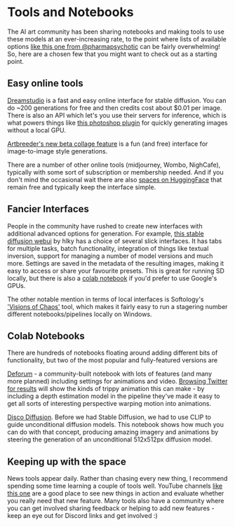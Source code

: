 # Tools and Notebooks

The AI art community has been sharing notebooks and making tools to use these models at an ever-increasing rate, to the point where lists of available options [like this one from @pharmapsychotic](https://pharmapsychotic.com/tools.html) can be fairly overwhelming!
So, here are a chosen few that you might want to check out as a starting point.

## Easy online tools

[Dreamstudio](https://beta.dreamstudio.ai/) is a fast and easy online interface for stable diffusion. You can do ~200 generations for free and then credits cost about $0.01 per image. There is also an API which let's you use their servers for inference, which is what powers things like [this photoshop plugin](https://exchange.adobe.com/apps/cc/114117da/stable-diffusion) for quickly generating images without a local GPU.

[Artbreeder's new beta collage feature](https://www.artbreeder.com/beta/collage) is a fun (and free) interface for image-to-image style generations. 

There are a number of other online tools (midjourney, Wombo, NighCafe), typically with some sort of subscription or membership needed. And if you don't mind the occasional wait there are also [spaces on HuggingFace](https://huggingface.co/spaces/stabilityai/stable-diffusion) that remain free and typically keep the interface simple.

## Fancier Interfaces

People in the community have rushed to create new interfaces with additional advanced options for generation. For example, [this stable diffusion webui](https://github.com/sd-webui/stable-diffusion-webui) by hlky has a choice of several slick interfaces.
It has tabs for multiple tasks, batch functionality, integration of things like textual inversion, support for managing a number of model versions and much more. Settings are saved in the metadata of the resulting images, making it easy to access or share your favourite presets. 
This is great for running SD locally, but there is also a [colab notebook](https://colab.research.google.com/github/altryne/sd-webui-colab/blob/main/Stable_Diffusion_WebUi_Altryne.ipynb) if you'd prefer to use Google's GPUs. 

The other notable mention in terms of local interfaces is Softology's ['Visions of Chaos'](https://softology.pro/voc.htm) tool, which makes it fairly easy to run a stagering number different notebooks/pipelines locally on Windows.

## Colab Notebooks

There are hundreds of notebooks floating around adding different bits of functionality, but two of the most popular and fully-featured versions are

[Deforum](https://deforum.github.io/) - a community-built notebook with lots of features (and many more planned) including settings for animations and video. [Browsing Twitter for results](https://twitter.com/search?q=%23DeforumDiffusion&src=typeahead_click) will show the kinds of trippy animation this can make - by including a depth estimation model in the pipeline they've made it easy to get all sorts of interesting perspective warping motion into animations.

[Disco Diffusion](https://colab.research.google.com/github/alembics/disco-diffusion/blob/main/Disco_Diffusion.ipynb). Before we had Stable Diffusion, we had to use CLIP to guide unconditional diffusion models. This notebook shows how much you can do with that concept, producing amazing imagery and animations by steering the generation of an unconditional 512x512px diffusion model. 

## Keeping up with the space

News tools appear daily. Rather than chasing every new thing, I recommend spending some time learning a couple of tools well.
YouTube channels [like this one](https://www.youtube.com/c/NerdyRodent/videos) are a good place to see new things in action and evaluate whether you really need that new feature.
Many tools also have a community where you can get involved sharing feedback or helping to add new features - keep an eye out for Discord links and get involved :)

